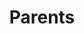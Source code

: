 ---
layout: parents.njk
title: Parents
section_1: Parent Judging
caption_1: parent judges are key to successful tournaments! learn how you can become a parent judge here
section_2: Booster Club
caption_2: click to learn more about booster club & how we provide for our students! 
---